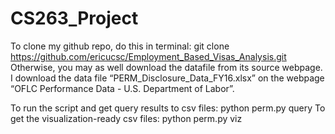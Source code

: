 # CS263_Project

To clone my github repo, do this in terminal:
git clone https://github.com/ericucsc/Employment_Based_Visas_Analysis.git
Otherwise, you may as well download the datafile from its source webpage.
I download the data file “PERM_Disclosure_Data_FY16.xlsx” on the webpage “OFLC Performance Data - U.S. Department of Labor”.


To run the script and get query results to csv files:	python perm.py query
To get the visualization-ready csv files:
	python perm.py viz